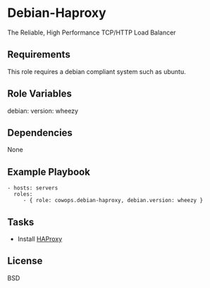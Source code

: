 Debian-Haproxy
==============

The Reliable, High Performance TCP/HTTP Load Balancer

Requirements
------------

This role requires a debian compliant system such as ubuntu.

Role Variables
--------------

debian:
    version: wheezy

Dependencies
------------

None

Example Playbook
----------------

    - hosts: servers
      roles:
         - { role: cowops.debian-haproxy, debian.version: wheezy }

Tasks
-----

  - Install [HAProxy](http://www.haproxy.org/)

License
-------

BSD
